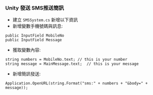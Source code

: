 ### Unity 發送 SMS推送簡訊    

* 建立 `SMSSystem.cs` 新增以下資訊          
* 新增變數手機號碼與訊息:    
```
public InputField MobileNo
public InputField Message
```    
* 獲取變數內容:       
```
string numbers = MobileNo.text; // this is your number
string message = MainMessage.text;  // this is your message
```
* 新增簡訊發送:     
```
Application.OpenURL(string.Format("sms:" + numbers + "&body=" + message));    
```



